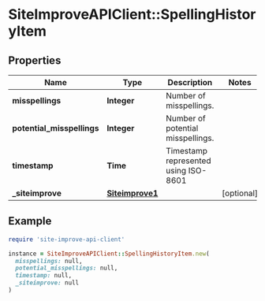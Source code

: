 # SiteImproveAPIClient::SpellingHistoryItem

## Properties

| Name | Type | Description | Notes |
| ---- | ---- | ----------- | ----- |
| **misspellings** | **Integer** | Number of misspellings. |  |
| **potential_misspellings** | **Integer** | Number of potential misspellings. |  |
| **timestamp** | **Time** | Timestamp represented using ISO-8601 |  |
| **_siteimprove** | [**Siteimprove1**](Siteimprove1.md) |  | [optional] |

## Example

```ruby
require 'site-improve-api-client'

instance = SiteImproveAPIClient::SpellingHistoryItem.new(
  misspellings: null,
  potential_misspellings: null,
  timestamp: null,
  _siteimprove: null
)
```


